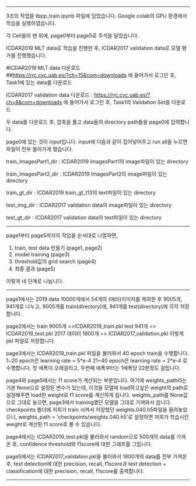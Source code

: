 --------------------------------------------------------------------------------------------------------------

3조의 작업을 tbpp_train.ipynb 파일에 담았습니다. Google colab의 GPU 환경에서 학습을 실행하였습니다.

각 Cell들의 맨 위에, page0부터 page5로 주석을 달았습니다. 


ICDAR2019 MLT data로 학습을 진행한 후, ICDAR2017 validation data로 모델 평가를 진행했습니다.


#ICDAR2019 MLT data 다운로드  
##https://rrc.cvc.uab.es/?ch=15&com=downloads 에 들어가서 로그인 후, Task1에 있는 data를 다운로드

ICDAR2017 validation data 다운로드 : https://rrc.cvc.uab.es/?ch=8&com=downloads 에 들어가서 로그인 후, Task1의 Validation Set을 다운로드

두 data를 다운로드 후, 압축을 풀고 data들의 directory path들을 page0에 입력합니다.


page0에 있는 것이 input입니다. input에 다음과 같이 집어넣어주고 run all을 누르면 파일이 전부 돌아가게 했습니다.


train_ImagesPart1_dir : ICDAR2019 ImagesPart1의 image파일이 있는 directory

train_ImagesPart2_dir : ICDAR2019 ImagesPart2의 image파일이 있는 directory

train_gt_dir : ICDAR2019 train_gt_t13의 text파일이 있는 directory

test_img_dir : ICDAR2017 validation data의 image파일이 있는 directory

test_gt_dir : ICDAR2017 validation data의 text파일이 있는 directory


--------------------------------------------------------------------------------------------------------------

page1부터 page5까지의 작업을 순서대로 나열하면,

1. train, test data 만들기 (page1, page2)
2. model training (page3)
3. threshold값의 grid search (page4)
4. 최종 결과 (page5)

이렇게 네 단계로 나뉩니다.

--------------------------------------------------------------------------------------------------------------

page1에서는 
2019 data 10000개에서 54개의 (에러)이미지를 제외한 후 9005개, 941개로 나누고,
9005개를 train(directory)에, 941개를 test(directory)에 각각 저장합니다. 

page2에서는
train 9005개 =>ICDAR2019_train.pkl
test 941개 => ICDAR2019_test.pkl
2017 데이터 1800개 => ICDAR2017_validation.pkl
이렇게 pkl 파일로 저장합니다.

page3에서는
ICDAR2019_train.pkl 파일을 불러와서 40 epoch train을 수행합니다.
1~20 epoch은 learning rate = 5*e-4
21~40 epoch은 learning rate = 2*e-4 로 수행합니다.
첫 에폭이 오래걸리고, 두번째 에폭부터는 1에폭당 22분정도 걸립니다.

page4와 page5에서는 f1 score가 계산되는 부분입니다.
여기에 weights_path라는 기본 None으로 설정된 변수가 있는데, 이것을
모델에 load하고싶은 weight의 path로 설정해주면 load한 weight로 f1 score를 계산하게 됩니다.
weights_path를 None값으로 그대로 놓으면, page3에서 training했던 모델을 그대로 가져와서 씁니다.
checkpoints 폴더에 저희가 train 시켜서 저장했던 weights.040.h5파일을 올려놓았으니,
weights_path = 'checkpoints/weights.040.h5'로 설정하면 
저희가 학습시킨 weight로 계산된 f1 score로 볼 수 있습니다.

page4에서는
ICDAR2019_test.pkl을 불러와서 random으로 500개의 data를 가져온 후,
confidence threshold와 f1score에 대한 그래프를 그립니다.



page5에서는
ICDAR2017_validation.pkl을 불러와서 1800개의 data를 전부 가져온 후,
text detection에 대한 precision, recall, f1score과
text detection + classification에 대한 precision, recall, f1score를 출력합니다.

--------------------------------------------------------------------------------------------------------------
